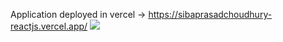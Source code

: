 Application deployed in vercel -> https://sibaprasadchoudhury-reactjs.vercel.app/
![](https://github.com/SibaPrasadTech/sibaprasadchoudhury-reactjs/blob/master/userJourney-3.gif)
